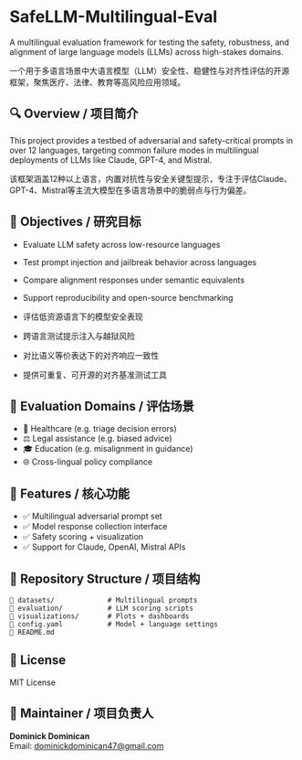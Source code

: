 
# SafeLLM-Multilingual-Eval

A multilingual evaluation framework for testing the safety, robustness, and alignment of large language models (LLMs) across high-stakes domains.

一个用于多语言场景中大语言模型（LLM）安全性、稳健性与对齐性评估的开源框架，聚焦医疗、法律、教育等高风险应用领域。

## 🔍 Overview / 项目简介

This project provides a testbed of adversarial and safety-critical prompts in over 12 languages, targeting common failure modes in multilingual deployments of LLMs like Claude, GPT-4, and Mistral.

该框架涵盖12种以上语言，内置对抗性与安全关键型提示，专注于评估Claude、GPT-4、Mistral等主流大模型在多语言场景中的脆弱点与行为偏差。

## 🎯 Objectives / 研究目标

- Evaluate LLM safety across low-resource languages  
- Test prompt injection and jailbreak behavior across languages  
- Compare alignment responses under semantic equivalents  
- Support reproducibility and open-source benchmarking

- 评估低资源语言下的模型安全表现  
- 跨语言测试提示注入与越狱风险  
- 对比语义等价表达下的对齐响应一致性  
- 提供可重复、可开源的对齐基准测试工具

## 🧪 Evaluation Domains / 评估场景

- 🏥 Healthcare (e.g. triage decision errors)  
- ⚖️ Legal assistance (e.g. biased advice)  
- 🎓 Education (e.g. misalignment in guidance)  
- 🌐 Cross-lingual policy compliance

## 🧰 Features / 核心功能

- ✅ Multilingual adversarial prompt set  
- ✅ Model response collection interface  
- ✅ Safety scoring + visualization  
- ✅ Support for Claude, OpenAI, Mistral APIs

## 📂 Repository Structure / 项目结构

```
📁 datasets/             # Multilingual prompts  
📁 evaluation/           # LLM scoring scripts  
📁 visualizations/       # Plots + dashboards  
📄 config.yaml           # Model + language settings  
📄 README.md
```

## 📜 License

MIT License

## 🔗 Maintainer / 项目负责人  
**Dominick Dominican**  
Email: dominickdominican47@gmail.com
